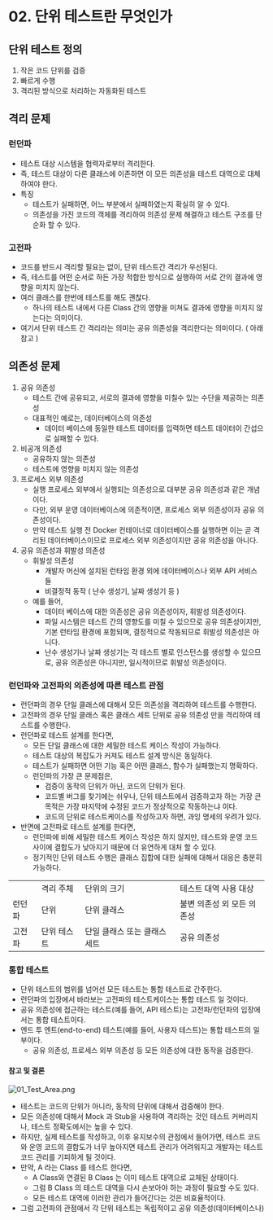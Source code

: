 # 02. 단위 테스트란 무엇인가

## 단위 테스트 정의

1. 작은 코드 단위를 검증
2. 빠르게 수행
3. 격리된 방식으로 처리하는 자동화된 테스트

## 격리 문제

### 런던파

- 테스트 대상 시스템을 협력자로부터 격리한다.
- 즉, 테스트 대상이 다른 클래스에 이존하면 이 모든 의존성을 테스트 대역으로 대체하여야 한다.
- 특징
    - 테스트가 실패하면, 어느 부분에서 실패하였는지 확실히 알 수 있다.
    - 의존성을 가진 코드의 객체를 격리하여 의존성 문제 해결하고 테스트 구조를 단순화 할 수 있다.

### 고전파

- 코드를 반드시 격리할 필요는 없이, 단위 테스트간 격리가 우선된다.
- 즉, 테스트를 어떤 순서로 하든 가장 적합한 방식으로 실행하여 서로 간의 결과에 영향을 미치지 않는다.
- 여러 클래스를 한번에 테스트를 해도 괜찮다.
    - 하나의 테스트 내에서 다른 Class 간의 영향을 미쳐도 결과에 영향을 미치지 않는다는 의미이다.
- 여기서 단위 테스트 간 격리라는 의미는 공유 의존성을 격리한다는 의미이다. ( 아래 참고 )

## 의존성 문제

1. 공유 의존성
    - 테스트 간에 공유되고, 서로의 결과에 영향을 미칠수 있는 수단을 제공하는 의존성
    - 대표적인 예로는, 데이터베이스의 의존성
        - 데이터 베이스에 동일한 테스트 데이터를 입력하면 테스트 데이터이 간섭으로 실패할 수 있다.
2. 비공개 의존성
    - 공유하지 않는 의존성
    - 테스트에 영향을 미치지 않는 의존성
3. 프로세스 외부 의존성
    - 실행 프로세스 외부에서 실행되는 의존성으로 대부분 공유 의존성과 같은 개념이다.
    - 다만, 외부 운영 데이터베이스에 의존적이면, 프로세스 외부 의존성이자 공유 의존성이다.
    - 만약 테스트 실행 전 Docker 컨테이너로 데이터베이스를 실행하면 이는 곧 격리된 데이터베이스이므로 프로세스 외부 의존성이지만 공유 의존성을 아니다.
4. 공유 의존성과 휘발성 의존성
    - 휘발성 의존성
        - 개발자 머신에 설치된 런타임 환경 외에 데이터베이스나 외부 API 서비스 들
        - 비결정적 동작 ( 난수 생성기, 날짜 생성기 등 )
    - 예를 들어,
        - 데이터 베이스에 대한 의존성은 공유 의존성이자, 휘발성 의존성이다.
        - 파일 시스템은 테스트 간의 영향도를 미칠 수 있으므로 공유 의존성이지만, 기본 런타임 환경에 포함되며, 결정적으로 작동되므로 휘발성 의존성은 아니다.
        - 난수 생성기나 날짜 생성기는 각 테스트 별로 인스턴스를 생성할 수 있으므로, 공유 의존성은 아니지만, 일시적이므로 휘발성 의존성이다.

### 런던파와 고전파의 의존성에 따른 테스트 관점

- 런던파의 경우 단일 클래스에 대해서 모든 의존성을 격리하여 테스트를 수행한다.
- 고전파의 경우 단일 클래스 혹은 클래스 세트 단위로 공유 의존성 만을 격리하여 테스트를 수행한다.
- 런던파로 테스트 설계를 한다면,
    - 모든 단일 클래스에 대한 세밀한 테스트 케이스 작성이 가능하다.
    - 테스트 대상의 복잡도가 커져도 테스트 설계 방식은 동일하다.
    - 테스트가 실패하면 어떤 기능 혹은 어떤 클래스, 함수가 실패했는지 명확하다.
    - 런던파의 가장 큰 문제점은,
        - 검증이 동작의 단위가 아닌, 코드의 단위가 된다.
        - 코드별 버그를 찾기에는 쉬우나, 단위 테스트에서 검증하고자 하는 가장 큰 목적은 가장 마지막에 수정된 코드가 정상적으로 작동하는냐 이다.
        - 코드의 단위로 테스트케이스를 작성하고자 하면, 과잉 명세의 우려가 있다.
- 반면에 고전파로 테스트 설계를 한다면,
    - 런던파에 비해 세밀한 테스트 케이스 작성은 하지 않지만, 테스트와 운영 코드 사이에 결합도가 낮아지기 때문에 더 유연하게 대처 할 수 있다.
    - 정기적인 단위 테스트 수행은 클래스 집합에 대한 실패에 대해서 대응은 충분히 가능하다.

<table>
    <tr>
        <td></td>
        <td>격리 주체</td>
        <td>단위의 크기</td>
        <td>테스트 대역 사용 대상</td>
    </tr>
    <tr>
        <td>런던파</td>
        <td>단위</td>
        <td>단위 클래스</td>
        <td>불변 의존성 외 모든 의존성</td>
    </tr>
    <tr>
        <td>고전파</td>
        <td>단위 테스트</td>
        <td>단일 클래스 또는 클래스 세트</td>
        <td>공유 의존성</td>
    </tr>
</table>

### 통합 테스트

- 단위 테스트의 범위를 넘어선 모든 테스트는 통합 테스트로 간주한다.
- 런던파의 입장에서 바라보는 고전파의 테스트케이스는 통합 테스트 일 것이다.
- 공유 의존성에 접근하는 테스트(예를 들어, API 테스트)는 고전파/런던파의 입장에서는 통합 테스트이다.
- 엔드 투 엔트(end-to-end) 테스트(예를 들어, 사용자 테스트)는 통합 테스트의 일부이다.
    - 공유 의존성, 프로세스 외부 의존성 등 모든 의존성에 대한 동작을 검증한다.

#### 참고 및 결론

![01_Test_Area.png](01_Test_Area.png)

- 테스트는 코드의 단위가 아니라, 동작의 단위에 대해서 검증해야 한다.
- 모든 의존성에 대해서 Mock 과 Stub을 사용하여 격리하는 것인 테스트 커버리지나, 테스트 정확도에서는 높을 수 있다.
- 하지만, 실제 테스트를 작성하고, 이후 유지보수의 관점에서 들어가면, 테스트 코드와 운영 코드의 결합도가 너무 높아지면 테스트 관리가 어려워지고 개발자는 테스트 코드 관리를 기피하게 될 것이다.
- 만약, A 라는 Class 를 테스트 한다면,
    - A Class와 연결된 B Class 는 이미 테스트 대역으로 교체된 상태이다.
    - 그럼 B Class 의 테스트 대역을 다시 손보아야 하는 과정이 필요할 수도 있다.
    - 모든 테스트 대역에 이러한 관리가 들어간다는 것은 비효율적이다.
- 그럼 고전파의 관점에서 각 단위 테스트는 독립적이고 공유 의존성(데이터베이스나)